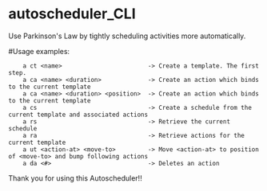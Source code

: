 # autoscheduler_CLI
Use Parkinson's Law by tightly scheduling activities more automatically. 

#Usage examples:

```
    a ct <name>                        -> Create a template. The first step.
    a ca <name> <duration>             -> Create an action which binds to the current template
    a ca <name> <duration> <position>  -> Create an action which binds to the current template
    a cs                               -> Create a schedule from the current template and associated actions
    a rs                               -> Retrieve the current schedule
    a ra                               -> Retrieve actions for the current template
    a ut <action-at> <move-to>         -> Move <action-at> to position of <move-to> and bump following actions
    a da <#>                           -> Deletes an action
```

Thank you for using this Autoscheduler!!
